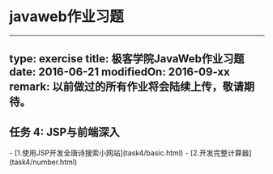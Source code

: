﻿# javaweb作业习题

---
type: exercise
title: 极客学院JavaWeb作业习题
date: 2016-06-21
modifiedOn: 2016-09-xx
remark: 以前做过的所有作业将会陆续上传，敬请期待。
---

<h2 id="task4">任务 4: JSP与前端深入</h2>
- [1.使用JSP开发全唐诗搜索小网站](task4/basic.html)
- [2.开发完整计算器](task4/number.html)
